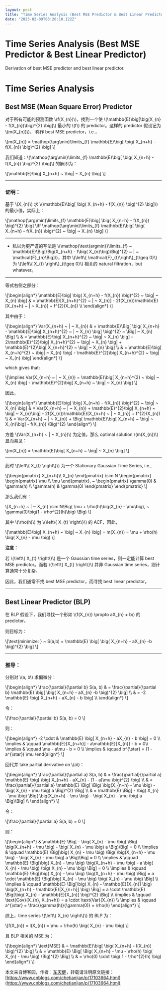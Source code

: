 ```yaml
---
layout: post
title: "Time Series Analysis (Best MSE Predictor & Best Linear Predictor)"
date: "2023-02-09T03:20:10.122Z"
---
```

Time Series Analysis (Best MSE Predictor & Best Linear Predictor)
=================================================================

Derivation of best MSE predictor and best linear predictor.

Time Series Analysis
====================

Best MSE (Mean Square Error) Predictor
--------------------------------------

对于所有可能的预测函数 \\(f(X\_{n})\\)，找到一个使 \\(\\mathbb{E}\\big\[\\big(X\_{n} - f(X\_{n})\\big)^{2} \\big\]\\) 最小的 \\(f\\) 的 predictor。这样的 predictor 假设记为 \\(m(X\_{n})\\)， 称作 best MSE predictor，i.e.，

\\\[m(X\_{n}) = \\mathop{\\arg\\min}\\limits\_{f} \\mathbb{E}\\big\[ \\big( X\_{n+h} - f(X\_{n}) \\big)^{2} \\big\] \\\]

我们知道：\\(\\mathop{\\arg\\min}\\limits\_{f} \\mathbb{E}\\big\[ \\big( X\_{n+h} - f(X\_{n}) \\big)^{2} \\big\]\\) 的解即为：

\\\[\\mathbb{E}\\big\[ X\_{n+h} ~ \\big| ~ X\_{n} \\big\] \\\]

  

* * *

  

### 证明：

基于 \\(X\_{n}\\) 求 \\(\\mathbb{E}\\big\[ \\big( X\_{n+h} - f(X\_{n}) \\big)^{2} \\big\]\\) 的最小值，实际上：

\\\[\\mathop{\\arg\\min}\\limits\_{f} \\mathbb{E}\\big\[ \\big( X\_{n+h} - f(X\_{n}) \\big)^{2} \\big\] \\iff \\mathop{\\arg\\min}\\limits\_{f} \\mathbb{E}\\big\[ \\big( X\_{n+h} - f(X\_{n}) \\big)^{2} ~ \\big| ~ X\_{n} \\big\] \\\]

* * *

*   私以为更严谨的写法是 \\(\\mathop{\\text{argmin}}\\limits\_{f} ~ \\mathbb{E}\\Big\[\\Big(X\_{n+h} - f\\big( X\_{n}\\big)\\Big)^{2} ~ | ~ \\mathcal{F}\_{n}\\Big\]\\)，其中 \\(\\left\\{ \\mathcal{F}\_{t}\\right\\}\_{t\\geq 0}\\) 为 \\(\\left\\{ X\_{t} \\right\\}\_{t\\geq 0}\\) 相关的 natural filtration，but whatever。

* * *

等式右侧之部分：

\\\[\\begin{align\*} \\mathbb{E}\\big\[ \\big( X\_{n+h} - f(X\_{n}) \\big)^{2} ~ \\big| ~ X\_{n} \\big\] & = \\mathbb{E}\[X\_{n+h}^{2} ~ | ~ X\_{n}\] - 2f(X\_{n})\\mathbb{E}\[X\_{n+h} ~ | ~ X\_{n}\] + f^{2}(X\_{n}) \\\\ \\end{align\*} \\\]

其中由于：

\\\[\\begin{align\*} Var(X\_{n+h} ~ | ~ X\_{n}) & = \\mathbb{E}\\Big\[ \\big( X\_{n+h} - \\mathbb{E}\\big\[ X\_{n+h}^{2} ~ | ~ X\_{n} \\big\] \\big)^{2} ~ \\Big| ~ X\_{n} \\Big\] \\\\ & = \\mathbb{E}\\big\[ X\_{n+h}^{2} ~ \\big| ~ X\_{n} \\big\] - 2\\mathbb{E}^{2}\\big\[ X\_{n+h}^{2} ~ \\big| ~ X\_{n} \\big\] + \\mathbb{E}^{2}\\big\[ X\_{n+h}^{2} ~ \\big| ~ X\_{n} \\big\] \\\\ & = \\mathbb{E}\\big\[ X\_{n+h}^{2} ~ \\big| ~ X\_{n} \\big\] - \\mathbb{E}^{2}\\big\[ X\_{n+h}^{2} ~ \\big| ~ X\_{n} \\big\] \\end{align\*} \\\]

which gives that:

\\\[\\implies Var(X\_{n+h} ~ | ~ X\_{n}) = \\mathbb{E}\\big\[ X\_{n+h}^{2} ~ \\big| ~ X\_{n} \\big\] - \\mathbb{E}^{2}\\big\[ X\_{n+h} ~ \\big| ~ X\_{n} \\big\] \\\]

因此，

\\\[\\begin{align\*} \\mathbb{E}\\big\[ \\big( X\_{n+h} - f(X\_{n}) \\big)^{2} ~ \\big| ~ X\_{n} \\big\] & = Var(X\_{n+h} ~ | ~ X\_{n}) + \\mathbb{E}^{2}\\big\[ X\_{n+h} ~ \\big| ~ X\_{n}\\big\] - 2f(X\_{n})\\mathbb{E}\[X\_{n+h} ~ | ~ X\_{n}\] + f^{2}(X\_{n}) \\\\ & = Var(X\_{n+h} ~ | ~ X\_{n}) + \\Big( \\mathbb{E}\\big\[ X\_{n+h} ~ \\big| ~ X\_{n}\\big\] - f(X\_{n}) \\Big)^{2} \\end{align\*} \\\]

方差 \\(Var(X\_{n+h} ~ | ~ X\_{n})\\) 为定值，那么 optimal solution \\(m(X\_{n})\\) 显而易见：

\\\[m(X\_{n}) = \\mathbb{E}\\big\[ X\_{n+h} ~ \\big| ~ X\_{n} \\big\] \\\]

  

* * *

  

此时 \\(\\left\\{ X\_{t} \\right\\}\\) 为一个 Stationary Gaussian Time Series, i.e.,

\\\[\\begin{pmatrix} X\_{n+h}\\\\ X\_{n} \\end{pmatrix} \\sim N \\begin{pmatrix} \\begin{pmatrix} \\mu \\\\ \\mu \\end{pmatrix}, ~ \\begin{pmatrix} \\gamma(0) & \\gamma(h) \\\\ \\gamma(h) & \\gamma(0) \\end{pmatrix} \\end{pmatrix} \\\]

那么我们有：

\\\[X\_{n+h} ~ | ~ X\_{n} \\sim N\\Big( \\mu + \\rho(h)\\big(X\_{n} - \\mu\\big), ~ \\gamma(0)\\big(1 - \\rho^{2}(h)\\big) \\Big) \\\]

其中 \\(\\rho(h)\\) 为 \\(\\left\\{ X\_{t} \\right\\}\\) 的 ACF，因此，

\\\[\\mathbb{E}\\big\[ X\_{n+h} ~ \\big| ~ X\_{n} \\big\] = m(X\_{n}) = \\mu + \\rho(h) \\big( X\_{n} - \\mu \\big) \\\]

**注意：**

若 \\(\\left\\{ X\_{t} \\right\\}\\) 是一个 Gaussian time series，则一定能计算 best MSE predictor。而若 \\(\\left\\{ X\_{t} \\right\\}\\) 并非 Gaussian time series，则计算通常十分复杂。

因此，我们通常不找 best MSE predictor，而寻找 best linear predictor。

  

* * *

  

Best Linear Predictor (BLP)
---------------------------

在 BLP 假设下，我们寻找一个形如 \\(f(X\_{n}) \\propto aX\_{n} + b\\) 的 predictor。

则目标为：

\\\[\\text{minimize: } ~ S(a,b) = \\mathbb{E} \\big\[ \\big( X\_{n+h} - aX\_{n} -b \\big)^{2} \\big\] \\\]

  

* * *

  

### 推导：

分别对 \\(a, b\\) 求偏微分：

\\\[\\begin{align\*} \\frac{\\partial}{\\partial b} S(a, b) & = \\frac{\\partial}{\\partial b} \\mathbb{E} \\big\[ \\big( X\_{n+h} - aX\_{n} -b \\big)^{2} \\big\] \\\\ & = -2 \\mathbb{E} \\big\[ X\_{n+h} - aX\_{n} - b \\big\] \\\\ \\end{align\*} \\\]

令：

\\\[\\frac{\\partial}{\\partial b} S(a, b) = 0 \\\]

则：

\\\[\\begin{align\*} -2 \\cdot & \\mathbb{E} \\big\[ X\_{n+h} - aX\_{n} - b \\big\] = 0 \\\\ \\implies & \\qquad \\mathbb{E}\[X\_{n+h}\] - a\\mathbb{E}\[X\_{n}\] - b = 0\\\\ \\implies & \\qquad \\mu - a\\mu - b = 0 \\\\ \\implies & \\qquad b^{\\star} = (1 - a^{\\star}) \\mu \\end{align\*} \\\]

回代并 take partial derivative on \\(a\\)：

\\\[\\begin{align\*} \\frac{\\partial}{\\partial a} S(a, b) & = \\frac{\\partial}{\\partial a} \\mathbb{E} \\big\[ \\big( X\_{n+h} - aX\_{n} - (1 - a)\\mu \\big)^{2} \\big\] \\\\ & = \\frac{\\partial}{\\partial a} \\mathbb{E} \\Big\[ \\Big( \\big(X\_{n+h} - \\mu \\big) - \\big( X\_{n} - \\mu \\big) a \\Big)^{2} \\Big\] \\\\ & = \\mathbb{E} \\Big\[ - \\big( X\_{n} - \\mu \\big) \\Big( \\big(X\_{n+h} - \\mu \\big) - \\big( X\_{n} - \\mu \\big) a \\Big)\\Big\] \\\\ \\end{align\*} \\\]

令：

\\\[\\frac{\\partial}{\\partial a} S(a, b) = 0 \\\]

则：

\\\[\\begin{align\*} & \\mathbb{E} \\Big\[ - \\big( X\_{n} - \\mu \\big) \\Big( \\big(X\_{n+h} - \\mu \\big) - \\big( X\_{n} - \\mu \\big) a \\Big)\\Big\] = 0 \\\\ \\implies & \\qquad \\mathbb{E} \\Big\[\\big( X\_{n} - \\mu \\big) \\Big( \\big(X\_{n+h} - \\mu \\big) - \\big( X\_{n} - \\mu \\big) a \\Big)\\Big\] = 0 \\\\ \\implies & \\qquad \\mathbb{E} \\Big\[\\big( X\_{n} - \\mu \\big) \\big(X\_{n+h} - \\mu \\big) - a \\big( X\_{n} - \\mu \\big) \\big( X\_{n} - \\mu \\big) \\Big\] = 0 \\\\ \\implies & \\qquad \\mathbb{E} \\Big\[\\big( X\_{n} - \\mu \\big) \\big(X\_{n+h} - \\mu \\big) \\Big\] = a \\cdot \\mathbb{E} \\Big\[\\big( X\_{n} - \\mu \\big) \\big( X\_{n} - \\mu \\big) \\Big\] \\\\ \\implies & \\qquad \\mathbb{E} \\Big\[\\big( X\_{n} - \\mathbb{E}\[X\_{n}\] \\big) \\big(X\_{n+h} - \\mathbb{E}\[X\_{n+h}\] \\big) \\Big\] = a \\cdot \\mathbb{E} \\Big\[\\big( X\_{n} - \\mathbb{E}\[X\_{n}\] \\big)^{2} \\Big\] \\\\ \\implies & \\qquad \\text{Cov}(X\_{n}, X\_{n+h}) = a \\cdot \\text{Var}(X\_{n}) \\\\ \\implies & \\qquad a^{\\star} = \\frac{\\gamma(h)}{\\gamma(0)} = \\rho(h) \\end{align\*} \\\]

综上，time series \\(\\left\\{ X\_{n} \\right\\}\\) 的 BLP 为：

\\\[f(X\_{n}) = l(X\_{n}) = \\mu + \\rho(h) \\big( X\_{n} - \\mu \\big) \\\]

且 BLP 相关的 MSE 为：

\\\[\\begin{align\*} \\text{MSE} & = \\mathbb{E}\\big\[ \\big( X\_{n+h} - l(X\_{n}) \\big)^{2} \\big\] \\\\ & = \\mathbb{E} \\Big\[ \\Big( X\_{n+h} - \\mu - \\rho(h) \\big( X\_{n} - \\mu \\big) \\Big)^{2} \\Big\] \\\\ & = \\rho(0) \\cdot \\big( 1 - \\rho^{2}(h) \\big) \\end{align\*} \\\]

本文来自博客园，作者：[车天健](https://www.cnblogs.com/chetianjian/)，转载请注明原文链接：[https://www.cnblogs.com/chetianjian/p/17103664.html](https://www.cnblogs.com/chetianjian/p/17103664.html)